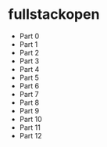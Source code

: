 # fullstackopen
- Part 0
- Part 1
- Part 2
- Part 3
- Part 4
- Part 5
- Part 6
- Part 7
- Part 8
- Part 9
- Part 10
- Part 11
- Part 12
